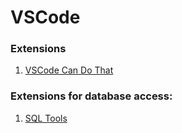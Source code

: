 # VSCode


### Extensions
1. [VSCode Can Do That](https://burkeholland.gitbook.io/vs-code-can-do-that/)

### Extensions for database access:
1. [SQL Tools](https://marketplace.visualstudio.com/items?itemName=mtxr.sqltools)
